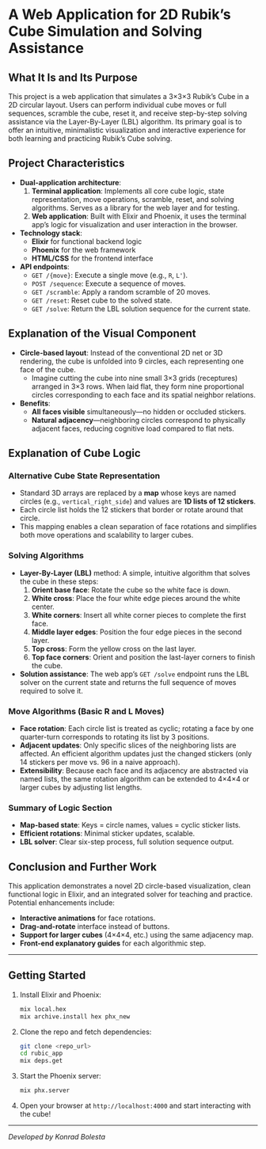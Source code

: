 # A Web Application for 2D Rubik’s Cube Simulation and Solving Assistance

## What It Is and Its Purpose
This project is a web application that simulates a 3×3×3 Rubik’s Cube in a 2D circular layout. Users can perform individual cube moves or full sequences, scramble the cube, reset it, and receive step-by-step solving assistance via the Layer-By-Layer (LBL) algorithm. Its primary goal is to offer an intuitive, minimalistic visualization and interactive experience for both learning and practicing Rubik’s Cube solving.

## Project Characteristics
- **Dual-application architecture**:
  1. **Terminal application**: Implements all core cube logic, state representation, move operations, scramble, reset, and solving algorithms. Serves as a library for the web layer and for testing.
  2. **Web application**: Built with Elixir and Phoenix, it uses the terminal app’s logic for visualization and user interaction in the browser.
- **Technology stack**:
  - **Elixir** for functional backend logic
  - **Phoenix** for the web framework
  - **HTML/CSS** for the frontend interface
- **API endpoints**:
  - `GET /{move}`: Execute a single move (e.g., `R`, `L'`).
  - `POST /sequence`: Execute a sequence of moves.
  - `GET /scramble`: Apply a random scramble of 20 moves.
  - `GET /reset`: Reset cube to the solved state.
  - `GET /solve`: Return the LBL solution sequence for the current state.

## Explanation of the Visual Component
- **Circle-based layout**: Instead of the conventional 2D net or 3D rendering, the cube is unfolded into 9 circles, each representing one face of the cube.
  - Imagine cutting the cube into nine small 3×3 grids (receptures) arranged in 3×3 rows. When laid flat, they form nine proportional circles corresponding to each face and its spatial neighbor relations.
- **Benefits**:
  - **All faces visible** simultaneously—no hidden or occluded stickers.
  - **Natural adjacency**—neighboring circles correspond to physically adjacent faces, reducing cognitive load compared to flat nets.

## Explanation of Cube Logic
### Alternative Cube State Representation
- Standard 3D arrays are replaced by a **map** whose keys are named circles (e.g., `vertical_right_side`) and values are **1D lists of 12 stickers**.  
- Each circle list holds the 12 stickers that border or rotate around that circle.  
- This mapping enables a clean separation of face rotations and simplifies both move operations and scalability to larger cubes.

### Solving Algorithms
- **Layer-By-Layer (LBL)** method: A simple, intuitive algorithm that solves the cube in these steps:
  1. **Orient base face**: Rotate the cube so the white face is down.
  2. **White cross**: Place the four white edge pieces around the white center.
  3. **White corners**: Insert all white corner pieces to complete the first face.
  4. **Middle layer edges**: Position the four edge pieces in the second layer.
  5. **Top cross**: Form the yellow cross on the last layer.
  6. **Top face corners**: Orient and position the last-layer corners to finish the cube.
- **Solution assistance**: The web app’s `GET /solve` endpoint runs the LBL solver on the current state and returns the full sequence of moves required to solve it.

### Move Algorithms (Basic R and L Moves)
- **Face rotation**: Each circle list is treated as cyclic; rotating a face by one quarter-turn corresponds to rotating its list by 3 positions.
- **Adjacent updates**: Only specific slices of the neighboring lists are affected. An efficient algorithm updates just the changed stickers (only 14 stickers per move vs. 96 in a naive approach).
- **Extensibility**: Because each face and its adjacency are abstracted via named lists, the same rotation algorithm can be extended to 4×4×4 or larger cubes by adjusting list lengths.

### Summary of Logic Section
- **Map-based state**: Keys = circle names, values = cyclic sticker lists.
- **Efficient rotations**: Minimal sticker updates, scalable.
- **LBL solver**: Clear six-step process, full solution sequence output.

## Conclusion and Further Work
This application demonstrates a novel 2D circle-based visualization, clean functional logic in Elixir, and an integrated solver for teaching and practice. Potential enhancements include:
- **Interactive animations** for face rotations.
- **Drag-and-rotate** interface instead of buttons.
- **Support for larger cubes** (4×4×4, etc.) using the same adjacency map.
- **Front-end explanatory guides** for each algorithmic step.

---

## Getting Started
1. Install Elixir and Phoenix:
   ```bash
   mix local.hex
   mix archive.install hex phx_new
   ```
2. Clone the repo and fetch dependencies:
   ```bash
   git clone <repo_url>
   cd rubic_app
   mix deps.get
   ```
3. Start the Phoenix server:
   ```bash
   mix phx.server
   ```
4. Open your browser at `http://localhost:4000` and start interacting with the cube!

---

*Developed by Konrad Bolesta*

